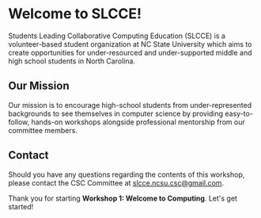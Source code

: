 # Welcome to SLCCE!
Students Leading Collaborative Computing Education (SLCCE) is a volunteer-based student organization at NC State University which aims to create opportunities for under-resourced and under-supported middle and high school students in North Carolina.

## Our Mission
Our mission is to encourage high-school students from under-represented backgrounds to see themselves in computer science by providing easy-to-follow, hands-on workshops alongside professional mentorship from our committee members.

## Contact
Should you have any questions regarding the contents of this workshop, please contact the CSC Committee at slcce.ncsu.csc@gmail.com.

Thank you for starting **Workshop 1: Welcome to Computing**. Let's get started!
